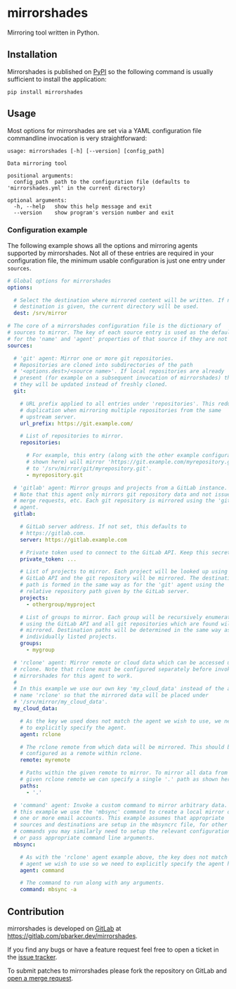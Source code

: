 # mirrorshades

Mirroring tool written in Python.

## Installation

Mirrorshades is published on [PyPI](https://pypi.org/) so the following command
is usually sufficient to install the application:

```
pip install mirrorshades
```

## Usage

Most options for mirrorshades are set via a YAML configuration file commandline
invocation is very straightforward:

```
usage: mirrorshades [-h] [--version] [config_path]

Data mirroring tool

positional arguments:
  config_path  path to the configuration file (defaults to 'mirrorshades.yml' in the current directory)

optional arguments:
  -h, --help   show this help message and exit
  --version    show program's version number and exit
```

### Configuration example

The following example shows all the options and mirroring agents supported by
mirrorshades. Not all of these entries are required in your configuration file,
the minimum usable configuration is just one entry under `sources`.

```yaml
# Global options for mirrorshades
options:

  # Select the destination where mirrored content will be written. If no
  # destination is given, the current directory will be used.
  dest: /srv/mirror

# The core of a mirrorshades configuration file is the dictionary of
# sources to mirror. The key of each source entry is used as the default
# for the 'name' and 'agent' properties of that source if they are not set.
sources:

  # 'git' agent: Mirror one or more git repositories.
  # Repositories are cloned into subdirectories of the path
  # '<options.dest>/<source name>'. If local repositories are already
  # present (for example on a subsequent invocation of mirrorshades) then
  # they will be updated instead of freshly cloned.
  git:

    # URL prefix applied to all entries under 'repositories'. This reduces
    # duplication when mirroring multiple repositories from the same
    # upstream server.
    url_prefix: https://git.example.com/

    # List of repositories to mirror.
    repositories:

      # For example, this entry (along with the other example configuration
      # shown here) will mirror 'https://git.example.com/myrepository.git'
      # to '/srv/mirror/git/myrepository.git'.
      - myrepository.git

  # 'gitlab' agent: Mirror groups and projects from a GitLab instance.
  # Note that this agent only mirrors git repository data and not issues,
  # merge requests, etc. Each git repository is mirrored using the 'git'
  # agent.
  gitlab:

    # GitLab server address. If not set, this defaults to
    # https://gitlab.com.
    server: https://gitlab.example.com

    # Private token used to connect to the GitLab API. Keep this secret!
    private_token: ...

    # List of projects to mirror. Each project will be looked up using the
    # GitLab API and the git repository will be mirrored. The destination
    # path is formed in the same way as for the 'git' agent using the
    # relative repository path given by the GitLab server.
    projects:
      - othergroup/myproject

    # List of groups to mirror. Each group will be recursively enumerated
    # using the GitLab API and all git repositories which are found will be
    # mirrored. Destination paths will be determined in the same way as for
    # individually listed projects.
    groups:
      - mygroup

  # 'rclone' agent: Mirror remote or cloud data which can be accessed using
  # rclone. Note that rclone must be configured separately before invoking
  # mirrorshades for this agent to work.
  #
  # In this example we use our own key 'my_cloud_data' instead of the agent
  # name 'rclone' so that the mirrored data will be placed under
  # '/srv/mirror/my_cloud_data'.
  my_cloud_data:

    # As the key we used does not match the agent we wish to use, we need
    # to explicitly specify the agent.
    agent: rclone

    # The rclone remote from which data will be mirrored. This should be
    # configured as a remote within rclone.
    remote: myremote

    # Paths within the given remote to mirror. To mirror all data from the
    # given rclone remote we can specify a single '.' path as shown here.
    paths:
      - '.'

  # 'command' agent: Invoke a custom command to mirror arbitrary data. In
  # this example we use the 'mbsync' command to create a local mirror of
  # one or more email accounts. This example assumes that appropriate
  # sources and destinations are setup in the mbsyncrc file, for other
  # commands you may similarly need to setup the relevant configuration
  # or pass appropriate command line arguments.
  mbsync:

    # As with the 'rclone' agent example above, the key does not match the
    # agent we wish to use so we need to explicitly specify the agent here.
    agent: command

    # The command to run along with any arguments.
    command: mbsync -a
```

## Contribution

mirrorshades is developed on [GitLab](https://gitlab.com/) at
<https://gitlab.com/pbarker.dev/mirrorshades>.

If you find any bugs or have a feature request feel free to open a ticket in
the [issue tracker](https://gitlab.com/pbarker.dev/mirrorshades/-/issues).

To submit patches to mirrorshades please fork the repository on GitLab and
[open a merge request](https://gitlab.com/pbarker.dev/mirrorshades/-/merge_requests).
